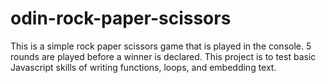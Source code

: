 # odin-rock-paper-scissors

This is a simple rock paper scissors game that is played in the console. 5 rounds are played before a winner is declared. This project is to test basic Javascript skills of writing functions, loops, and embedding text.

